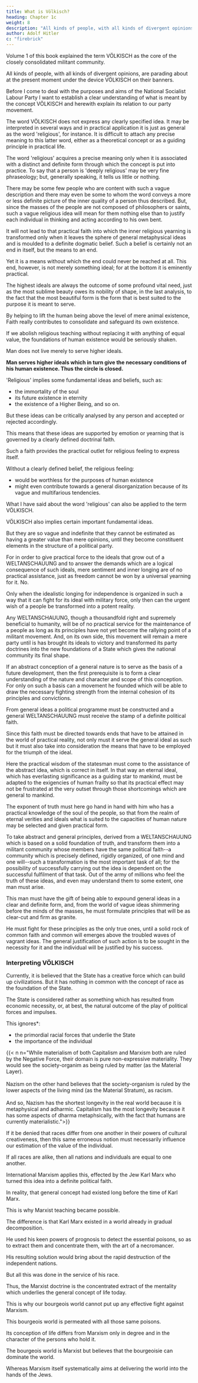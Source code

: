 ```yaml
---
title: What is Völkisch?
heading: Chapter 1c
weight: 8
description: "All kinds of people, with all kinds of divergent opinions, are parading about at the present moment under the device VÖLKISCH on their banners"
author: Adolf Hitler
c: "firebrick"
---
```




Volume 1 of this book explained the term VÖLKISCH as the core of the closely consolidated militant community.

All kinds of people, with all kinds of divergent opinions, are parading about at the present moment under the device VÖLKISCH on their banners. 

Before I come to deal with the purposes and aims of the National Socialist Labour Party I want to establish a clear
understanding of what is meant by the concept VÖLKISCH and herewith explain its
relation to our party movement. 

The word VÖLKISCH does not express any clearly specified idea. It may be interpreted in several ways and in practical application it is just as general as the word 'religious', for instance. It is difficult to attach any precise
meaning to this latter word, either as a theoretical concept or as a guiding principle in
practical life. 

The word 'religious' acquires a precise meaning only when it is associated with a distinct and definite form through which the concept is put into practice. To say that a person is 'deeply religious' may be very fine phraseology; but, generally 
speaking, it tells us little or nothing. 

There may be some few people who are content with such a vague description and there may even be some to whom the word conveys a more or less definite picture of the inner quality of a person thus described. But, since the masses of the people are not composed of philosophers or saints, such a vague religious idea will mean for them nothing else than to justify each individual in thinking and acting according to his own bent. 

It will not lead to that practical faith into which the inner religious yearning is transformed only when it leaves the sphere of general metaphysical ideas and is moulded to a definite dogmatic belief. Such a belief is certainly not an end in itself, but the means to an end. 

Yet it is a means without which the end could never be reached at all. This end, however, is not merely something ideal; for at the bottom it is eminently practical. 

The highest ideals are always the outcome of some profound vital need, just as the most sublime beauty owes its nobility of shape, in the last analysis, to the fact that the most beautiful form is the form that is best suited to the purpose it is meant to serve.

By helping to lift the human being above the level of mere animal existence, Faith really contributes to consolidate and safeguard its own existence. 

<!-- Taking humanity as it exists to-day and taking into consideration the fact that the religious beliefs which it generally holds and which have been consolidated through our education, so that they serve as moral standards in practical life,  -->

If we abolish religious teaching without replacing it with anything of equal value, the foundations of human existence would be seriously shaken.

Man does not live merely to serve higher ideals. 

**Man serves higher ideals which in turn give the necessary conditions of his human existence. Thus the circle is closed.**

'Religious' implies some fundamental ideas and beliefs, such as:
- the immortality of the soul
- its future existence in eternity
- the existence of a Higher Being, and so on. 

But these ideas can be critically analysed by any person and accepted or rejected accordingly.

This means that these ideas are supported by emotion or yearning that is governed by a clearly defined doctrinal faith. 

Such a faith provides the practical outlet for religious feeling to express itself.

 <!-- and thus opens the way through which it can be put into practice. -->

Without a clearly defined belief, the religious feeling:
- would be worthless for the purposes of human existence
- might even contribute towards a general disorganization because of its vague and multifarious tendencies.

What I have said about the word 'religious' can also be applied to the term VÖLKISCH.

VÖLKISCH also implies certain important fundamental ideas.

But they are so vague and indefinite that they cannot be estimated as having a greater value than mere opinions, until they become constituent elements in the structure of a political party. 

For in order to give practical force to the ideals that grow out of a WELTANSCHAUUNG and to answer the demands which are
a logical consequence of such ideals, mere sentiment and inner longing are of no practical assistance, just as freedom cannot be won by a universal yearning for it. No.

Only when the idealistic longing for independence is organized in such a way that it can fight for its ideal with military force, only then can the urgent wish of a people be transformed into a potent reality.

Any WELTANSCHAUUNG, though a thousandfold right and supremely beneficial to humanity, will be of no practical service for the maintenance of a people as long as its principles have not yet become the rallying point of a militant movement. And, on its own side, this movement will remain a mere party until is has brought its ideals to victory and transformed its party doctrines into the new foundations of a State which gives the national community its final shape.

If an abstract conception of a general nature is to serve as the basis of a future development, then the first prerequisite is to form a clear understanding of the nature and character and scope of this conception. For only on such a basis can a movement he founded which will be able to draw the necessary fighting strength from the internal cohesion of its principles and convictions. 

From general ideas a political programme must be constructed and a general WELTANSCHAUUNG must receive the stamp of a definite political faith. 

Since this faith must be directed towards ends that have to be attained in the world of practical reality, not only must it serve the general ideal as such but it must also take into consideration the means that have to be employed for the triumph of the ideal. 

Here the practical wisdom of the statesman must come to the assistance of the abstract idea, which is correct in itself. In that way an eternal ideal, which has everlasting significance as a guiding star to mankind, must be adapted to the exigencies of human frailty so that its practical effect may not be frustrated at the very outset through those shortcomings which are general to mankind. 

The exponent of truth must here go hand in hand with him who has a practical knowledge of the soul of the people, so that from the realm of eternal verities and ideals what is suited to the capacities of human nature may be selected and given practical form. 

To take abstract and general principles, derived from a WELTANSCHAUUNG which is based on a solid foundation of truth, and transform them into a militant community whose members have the same political faith--a community which is precisely defined, rigidly organized, of one mind and one will--such a transformation is the most important task of all; for the possibility of successfully carrying out the idea is dependent on the successful fulfilment of that task. Out of the army of millions who feel the truth of these ideas, and even may understand them to some extent, one man must arise. 

This man must have the gift of being able to expound general ideas in a clear and definite form, and, from the world of vague ideas shimmering before the minds of the masses, he must formulate principles that will be as clear-cut and firm as granite. 

He must fight for these principles as the only true ones, until a solid rock of common faith and common will emerges above the troubled waves of vagrant ideas. The general justification of such action is to be sought in the necessity for it and the individual will be justified by his success.


### Interpreting VÖLKISCH

<!-- If we try to penetrate to the inner meaning of the word VÖLKISCH we arrive at the
following conclusions: -->

Currently, it is believed that the State has a creative force which can build up civilizations. But it has nothing in common with the concept of race as the foundation of the State.

The State is considered rather as something which has resulted from economic necessity, or, at best, the natural outcome of the play of political forces and impulses. 

This ignores*:
- the primordial racial forces that underlie the State
- the importance of the individual 

{{< n n="While materialism of both Capitalism and Marxism both are ruled by the Negative Force, their domain is pure non-expressive materiality. They would see the society-organim as being ruled by matter (as the Material Layer). <br><br>Nazism on the other hand believes that the society-organism is ruled by the lower aspects of the living mind (as the Material Stratum), as racism.<br><br>And so, Nazism has the shortest longevity in the real world because it is metaphysical and adharmic. Capitalism has the most longevity because it has some aspects of dharma metaphsically, with the fact that humans are currently materialistic.">}}


If it be denied that races differ from one another in their powers of cultural creativeness, then this same erroneous notion must necessarily influence our estimation of the value of the individual. 

If all races are alike, then all nations and individuals are equal to one another.

International Marxism applies this, effected by the Jew Karl Marx who turned this idea into a definite political faith.

In reality, that general concept had existed long before the time of Karl Marx.

This is why Marxist teaching became possible. 
<!-- If it had not already existed as a widely diffused infection the amazing political progress of the  would
never have been possible.  -->

The difference is that Karl Marx existed in a world already in gradual decomposition.

He used his keen powers of prognosis to detect the essential poisons, so as to extract them and concentrate them, with the art of a necromancer.

His resulting solution would bring about the rapid destruction of the independent nations. 

But all this was done in the service of his race.

Thus, the Marxist doctrine is the concentrated extract of the mentality which underlies the general concept of life today.

This is why our bourgeois world cannot put up any effective fight against Marxism. 

This bourgeois world is permeated with all those same poisons.

Its conception of life differs from Marxism only in degree and in the character of the persons who hold it. 

The bourgeois world is Marxist but believes that the bourgeoisie can dominate the world.

Whereas Marxism itself systematically aims at delivering the world into the hands of the Jews.

